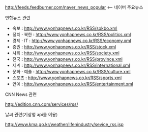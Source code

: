 http://feeds.feedburner.com/naver_news_popular <-- 네이버 주요뉴스


연합뉴스 관련

- 속보 : http://www.yonhapnews.co.kr/RSS/sokbo.xml
- 정치 · 북한 : http://www.yonhapnews.co.kr/RSS/politics.xml
- 경제 · IT : http://www.yonhapnews.co.kr/RSS/economy.xml
- 증권 : http://www.yonhapnews.co.kr/RSS/stock.xml
- 사회 : http://www.yonhapnews.co.kr/RSS/society.xml
- 전국 : http://www.yonhapnews.co.kr/RSS/province.xml
- 세계 : http://www.yonhapnews.co.kr/RSS/international.xml
- 문화 · 예술 : http://www.yonhapnews.co.kr/RSS/culture.xml
- 스포츠 : http://www.yonhapnews.co.kr/RSS/sports.xml
- 연예 : http://www.yonhapnews.co.kr/RSS/entertainment.xml


CNN News 관련

http://edition.cnn.com/services/rss/


날씨 관련(기상청 api를 이용)

http://www.kma.go.kr/weather/lifenindustry/sevice_rss.jsp